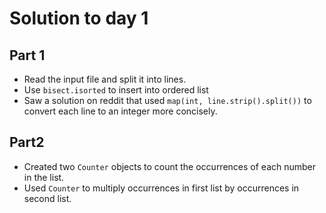 # Solution to day 1

## Part 1
- Read the input file and split it into lines.
- Use `bisect.isorted` to insert into ordered list
- Saw a solution on reddit that used `map(int, line.strip().split())` to convert each line to an integer more concisely.

## Part2
- Created two `Counter` objects to count the occurrences of each number in the list.
- Used `Counter` to multiply occurrences in first list by occurrences in second list.
